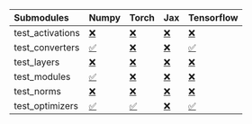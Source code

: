 | Submodules       | Numpy                                                                                                                           | Torch                                                                                                                           | Jax                                                                                                                             | Tensorflow                                                                                                                      |
|:-----------------|:--------------------------------------------------------------------------------------------------------------------------------|:--------------------------------------------------------------------------------------------------------------------------------|:--------------------------------------------------------------------------------------------------------------------------------|:--------------------------------------------------------------------------------------------------------------------------------|
| test_activations | <a href="https://github.com/unifyai/ivy/runs/7943487913?check_suite_focus=true" rel="noopener noreferrer" target="_blank">❌</a> | <a href="https://github.com/unifyai/ivy/runs/7943488315?check_suite_focus=true" rel="noopener noreferrer" target="_blank">❌</a> | <a href="https://github.com/unifyai/ivy/runs/7943488705?check_suite_focus=true" rel="noopener noreferrer" target="_blank">❌</a> | <a href="https://github.com/unifyai/ivy/runs/7943488987?check_suite_focus=true" rel="noopener noreferrer" target="_blank">❌</a> |
| test_converters  | <a href="https://github.com/unifyai/ivy/runs/7943487979?check_suite_focus=true" rel="noopener noreferrer" target="_blank">✅</a> | <a href="https://github.com/unifyai/ivy/runs/7943488397?check_suite_focus=true" rel="noopener noreferrer" target="_blank">❌</a> | <a href="https://github.com/unifyai/ivy/runs/7943488754?check_suite_focus=true" rel="noopener noreferrer" target="_blank">❌</a> | <a href="https://github.com/unifyai/ivy/runs/7943489031?check_suite_focus=true" rel="noopener noreferrer" target="_blank">✅</a> |
| test_layers      | <a href="https://github.com/unifyai/ivy/runs/7943488030?check_suite_focus=true" rel="noopener noreferrer" target="_blank">❌</a> | <a href="https://github.com/unifyai/ivy/runs/7943488452?check_suite_focus=true" rel="noopener noreferrer" target="_blank">❌</a> | <a href="https://github.com/unifyai/ivy/runs/7943488801?check_suite_focus=true" rel="noopener noreferrer" target="_blank">❌</a> | <a href="https://github.com/unifyai/ivy/runs/7943489083?check_suite_focus=true" rel="noopener noreferrer" target="_blank">❌</a> |
| test_modules     | <a href="https://github.com/unifyai/ivy/runs/7943488102?check_suite_focus=true" rel="noopener noreferrer" target="_blank">✅</a> | <a href="https://github.com/unifyai/ivy/runs/7943488510?check_suite_focus=true" rel="noopener noreferrer" target="_blank">❌</a> | <a href="https://github.com/unifyai/ivy/runs/7943488865?check_suite_focus=true" rel="noopener noreferrer" target="_blank">❌</a> | <a href="https://github.com/unifyai/ivy/runs/7943489146?check_suite_focus=true" rel="noopener noreferrer" target="_blank">❌</a> |
| test_norms       | <a href="https://github.com/unifyai/ivy/runs/7943488177?check_suite_focus=true" rel="noopener noreferrer" target="_blank">❌</a> | <a href="https://github.com/unifyai/ivy/runs/7943488576?check_suite_focus=true" rel="noopener noreferrer" target="_blank">❌</a> | <a href="https://github.com/unifyai/ivy/runs/7943488906?check_suite_focus=true" rel="noopener noreferrer" target="_blank">❌</a> | <a href="https://github.com/unifyai/ivy/runs/7943489181?check_suite_focus=true" rel="noopener noreferrer" target="_blank">❌</a> |
| test_optimizers  | <a href="https://github.com/unifyai/ivy/runs/7943488249?check_suite_focus=true" rel="noopener noreferrer" target="_blank">✅</a> | <a href="https://github.com/unifyai/ivy/runs/7943488644?check_suite_focus=true" rel="noopener noreferrer" target="_blank">✅</a> | <a href="https://github.com/unifyai/ivy/runs/7943488946?check_suite_focus=true" rel="noopener noreferrer" target="_blank">❌</a> | <a href="https://github.com/unifyai/ivy/runs/7943489231?check_suite_focus=true" rel="noopener noreferrer" target="_blank">✅</a> |